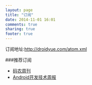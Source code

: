 ```yaml
---
layout: page
title: "订阅"
date: 2014-11-01 16:01
comments: true
sharing: true
footer: true
---
```


订阅地址:http://droidyue.com/atom.xml

<script type="text/javascript" src="http://1.toolite.sinaapp.com/droidyue_com/subscribe_books.js" charset="utf-8"></script>

<script type="text/javascript">
	var subscribeBooks = sortJsonObject(makeSubscribeBookDataSource());
	displaySection(shouldDisplaySubscribeBook(), isSubscribeBookInDebug(), subscribeBooks, makeSubscribeBookPrefix(), makeSubscribeBookSuffix());
</script>


###推荐订阅
  * [码农周刊](http://weekly.manong.io/)
  * [Android开发技术周报](http://androidweekly.cn/)
  
  


